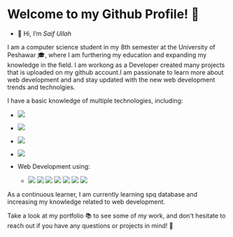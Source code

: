 # Welcome to my Github Profile! 👋
- 👋 Hi, I’m *Saif Ullah*

I am a computer science student in my 8th semester at the University of Peshawar 🎓, where I am furthering my education and expanding my knowledge in the field. I am workong as a  Developer created many projects that is uploaded on my github account.I am passionate to learn more about web development and and stay updated with the new web development trends and  technolgies.

I have a basic knowledge of multiple technologies, including:

- ![]( 	https://img.shields.io/badge/C%2B%2B-00599C?style=for-the-badge&logo=c%2B%2B&logoColor=white)
- ![](https://img.shields.io/badge/Java-ED8B00?style=for-the-badge&logo=java&logoColor=white)
- ![](https://img.shields.io/badge/Python-3776AB?style=for-the-badge&logo=python&logoColor=white)
 - ![](https://img.shields.io/badge/Django-092E20?style=for-the-badge&logo=django&logoColor=green)

- Web Development using:
  - ![](https://img.shields.io/badge/HTML-239120?style=for-the-badge&logo=html5&logoColor=white) ![](https://img.shields.io/badge/CSS-239120?&style=for-the-badge&logo=css3&logoColor=white) ![]( 	https://img.shields.io/badge/JavaScript-F7DF1E?style=for-the-badge&logo=javascript&logoColor=black) ![](https://img.shields.io/badge/React-20232A?style=for-the-badge&logo=react&logoColor=61DAFB) ![]( 	https://img.shields.io/badge/Node.js-43853D?style=for-the-badge&logo=node.js&logoColor=white) ![](https://img.shields.io/badge/Express.js-404D59?style=for-the-badge) ![]( 	https://img.shields.io/badge/MongoDB-4EA94B?style=for-the-badge&logo=mongodb&logoColor=white)

As a continuous learner, I am currently  learning spq database and increasing my knowledge related to web development.

Take a look at my portfolio 📚 to see some of my work, and don't hesitate to reach out if you have any questions or projects in mind! 🤝
